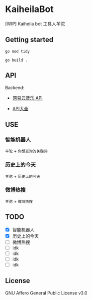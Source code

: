 # KaiheilaBot

[WIP] Kaiheila bot 工具人羊驼

## Getting started

```shell
go mod tidy
```

```shell
go build .
```

## API

Backend: 
* [网易云音乐 API](https://github.com/Binaryify/NeteaseCloudMusicApi)

* [API大全](https://www.alapi.cn/)

## USE
### 智能机器人
`羊驼`  +  `你想查询的关键词`

### 历史上的今天
`羊驼` + `历史上的今天`

### 微博热搜
`羊驼` + `微博热搜`

###

## TODO

- [x] 智能机器人
- [x] 历史上的今天
- [ ] 微博热搜
- [ ] idk
- [ ] idk
- [ ] idk
- [ ] idk

## License

GNU Affero General Public License v3.0

